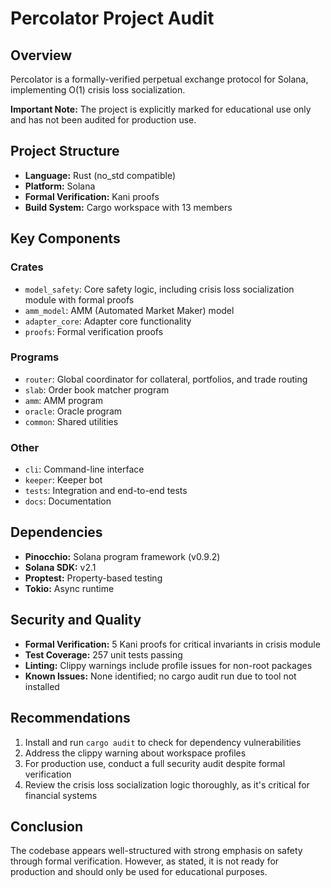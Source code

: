 # Percolator Project Audit

## Overview

Percolator is a formally-verified perpetual exchange protocol for Solana, implementing O(1) crisis loss socialization.

**Important Note:** The project is explicitly marked for educational use only and has not been audited for production use.

## Project Structure

- **Language:** Rust (no_std compatible)
- **Platform:** Solana
- **Formal Verification:** Kani proofs
- **Build System:** Cargo workspace with 13 members

## Key Components

### Crates
- `model_safety`: Core safety logic, including crisis loss socialization module with formal proofs
- `amm_model`: AMM (Automated Market Maker) model
- `adapter_core`: Adapter core functionality
- `proofs`: Formal verification proofs

### Programs
- `router`: Global coordinator for collateral, portfolios, and trade routing
- `slab`: Order book matcher program
- `amm`: AMM program
- `oracle`: Oracle program
- `common`: Shared utilities

### Other
- `cli`: Command-line interface
- `keeper`: Keeper bot
- `tests`: Integration and end-to-end tests
- `docs`: Documentation

## Dependencies

- **Pinocchio:** Solana program framework (v0.9.2)
- **Solana SDK:** v2.1
- **Proptest:** Property-based testing
- **Tokio:** Async runtime

## Security and Quality

- **Formal Verification:** 5 Kani proofs for critical invariants in crisis module
- **Test Coverage:** 257 unit tests passing
- **Linting:** Clippy warnings include profile issues for non-root packages
- **Known Issues:** None identified; no cargo audit run due to tool not installed

## Recommendations

1. Install and run `cargo audit` to check for dependency vulnerabilities
2. Address the clippy warning about workspace profiles
3. For production use, conduct a full security audit despite formal verification
4. Review the crisis loss socialization logic thoroughly, as it's critical for financial systems

## Conclusion

The codebase appears well-structured with strong emphasis on safety through formal verification. However, as stated, it is not ready for production and should only be used for educational purposes.